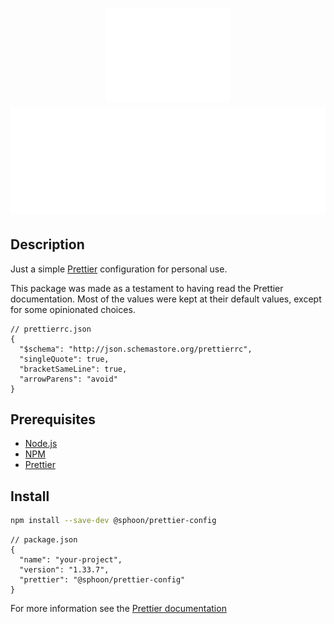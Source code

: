 <!-- Links -->

<!-- UTF8 Art: http://aa.en.utf8art.com/ -->
<!-- ASCII Art: https://www.asciiart.eu/ -->
<!-- ASCII Banners: https://patorjk.com/software/taag/ -->
<!-- Braille Art: https://emojicombos.com/ -->
<!-- Spaces: https://jkorpela.fi/chars/spaces.html -->
<!-- Unicode Characters: https://www.amp-what.com/ -->
<!-- #6C757D -->

<!-- ############################################# -->
<!-- Header -->

#

<h1 align="center">
    <img height=150 src="./media/art-header.svg" alt="header-art">
    <img src="./media/header.svg" alt="header">
</h1

<!-- ############################################# -->
<!-- Main Area -->

## Description

Just a simple [Prettier](https://prettier.io/) configuration for personal use.

This package was made as a testament to having read the Prettier documentation. Most of the values were kept at their default values, except for some opinionated choices.

```jsonc
// prettierrc.json
{
  "$schema": "http://json.schemastore.org/prettierrc",
  "singleQuote": true,
  "bracketSameLine": true,
  "arrowParens": "avoid"
}
```

## Prerequisites

- [Node.js](https://nodejs.org/en/)
- [NPM](https://www.npmjs.com/)
- [Prettier](https://prettier.io/)

## Install

```bash
npm install --save-dev @sphoon/prettier-config
```

```jsonc
// package.json
{
  "name": "your-project",
  "version": "1.33.7",
  "prettier": "@sphoon/prettier-config"
}
```

For more information see the [Prettier documentation](https://prettier.io/docs/en/sharing-configurations)

<!-- ############################################# -->
<!-- References -->
